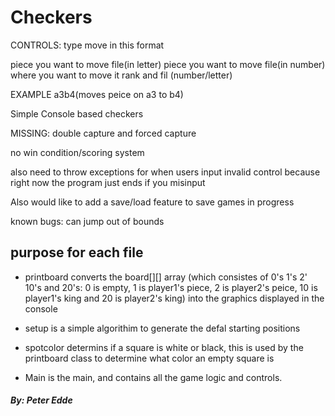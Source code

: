 # Checkers
CONTROLS: type move in this format

piece you want to move file(in letter)
piece you want to move file(in number)
where you want to move it rank and fil (number/letter)

EXAMPLE
a3b4(moves peice on a3 to b4)

Simple Console based checkers

MISSING: double capture and forced capture

no win condition/scoring system

 also need to throw exceptions for when users input invalid control because right now the program just ends if you misinput

 Also would like to add a save/load feature to save games in progress



known bugs: can jump out of bounds 

## purpose for each file
* printboard converts the board[][] array (which consistes of 0's 1's 2' 10's and 20's: 0 is empty, 1 is player1's piece, 2 is player2's peice, 10 is player1's king and 20 is player2's king) into the graphics displayed in the console

* setup is a simple algorithim to generate the defal starting positions

* spotcolor determins if a square is white or black, this is used by the printboard class to determine what color an empty square is

* Main is the main, and contains all the game logic and controls.


##### By: Peter Edde


